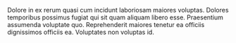 Dolore in ex rerum quasi cum incidunt laboriosam maiores voluptas.
Dolores temporibus possimus fugiat qui sit quam aliquam libero esse.
Praesentium assumenda voluptate quo.
Reprehenderit maiores tenetur ea officiis dignissimos officiis ea.
Voluptates non voluptas id.
